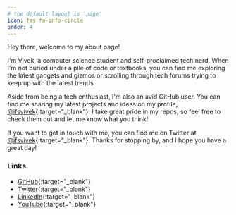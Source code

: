 ```yaml
---
# the default layout is 'page'
icon: fas fa-info-circle
order: 4
---
```

Hey there, welcome to my about page!

I'm Vivek, a computer science student and self-proclaimed tech nerd. When I'm not buried under a pile of code or textbooks, you can find me exploring the latest gadgets and gizmos or scrolling through tech forums trying to keep up with the latest trends.

Aside from being a tech enthusiast, I'm also an avid GitHub user. You can find me sharing my latest projects and ideas on my profile, [@ifsvivek](https://github.com/ifsvivek){:target="_blank"}. I take great pride in my repos, so feel free to check them out and let me know what you think!

If you want to get in touch with me, you can find me on Twitter at [@ifsvivek](https://twitter.com/ifsvivek){:target="_blank"}. Thanks for stopping by, and I hope you have a great day!

### **Links**

* [GitHub](https://github.com/ifsvivek){:target="_blank"}
* [Twitter](https://twitter.com/ifsvivek){:target="_blank"}
* [LinkedIn](https://www.linkedin.com/in/vivek-sharma-9a0641254){:target="_blank"}
* [YouTube](https://www.youtube.com/@ifsvivek){:target="_blank"}
